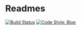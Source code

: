 # Readmes

[![Build Status](https://github.com/oxinabox/Readmes.jl/actions/workflows/CI.yml/badge.svg?branch=main)](https://github.com/oxinabox/Readmes.jl/actions/workflows/CI.yml?query=branch%3Amain)
[![Code Style: Blue](https://img.shields.io/badge/code%20style-blue-4495d1.svg)](https://github.com/invenia/BlueStyle)
